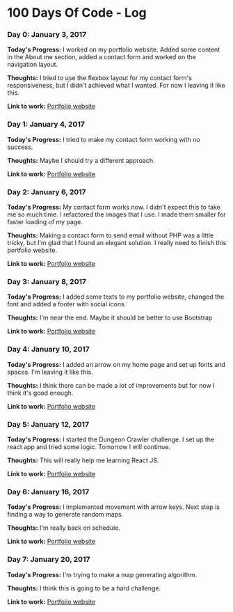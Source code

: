 # 100 Days Of Code - Log

### Day 0: January 3, 2017

**Today's Progress:** I worked on my portfolio website. Added some content in the About me section, added a contact form and worked on the navigation layout.

**Thoughts:** I tried to use the flexbox layout for my contact form's responsiveness, but Ï didn't achieved what I wanted. For now I leaving it like this.

**Link to work:** [Portfolio website](http://shkurata.github.io)

### Day 1: January 4, 2017

**Today's Progress:** I tried to make my contact form working with no success.

**Thoughts:** Maybe I should try a different approach.

**Link to work:** [Portfolio website](http://shkurata.github.io)

### Day 2: January 6, 2017

**Today's Progress:** My contact form works now. I didn't expect this to take me so much time. I refactored the images that I use. I made them smaller for faster loading of my page.

**Thoughts:** Making a contact form to send email without PHP was a little tricky, but I'm glad that I found an elegant solution. I really need to finish this portfolio website.  

**Link to work:** [Portfolio website](http://shkurata.github.io)

### Day 3: January 8, 2017

**Today's Progress:** I added some texts to my portfolio website, changed the font and added a footer with social icons.

**Thoughts:** I'm near the end. Maybe it should be better to use Bootstrap   

**Link to work:** [Portfolio website](http://shkurata.github.io)

### Day 4: January 10, 2017

**Today's Progress:** I added an arrow on my home page and set up fonts and spaces. I'm leaving it like this.

**Thoughts:** I think there can be made a lot of improvements but for now I think it's good enough.

**Link to work:** [Portfolio website](http://shkurata.github.io)

### Day 5: January 12, 2017

**Today's Progress:** I started the Dungeon Crawler challenge. I set up the react app and tried some logic. Tomorrow I will continue.

**Thoughts:** This will really help me learning React JS.

**Link to work:** [Portfolio website](http://github.com/shkurata/dungeon-crawler-game/)

### Day 6: January 16, 2017

**Today's Progress:** I implemented movement with arrow keys. Next step is finding a way to generate random maps.

**Thoughts:** I'm really back on schedule.

**Link to work:** [Portfolio website](http://github.com/shkurata/dungeon-crawler-game/)

### Day 7: January 20, 2017

**Today's Progress:** I'm trying to make a map generating algorithm.

**Thoughts:** I think this is going to be a hard challenge.

**Link to work:** [Portfolio website](http://github.com/shkurata/dungeon-crawler-game/)
